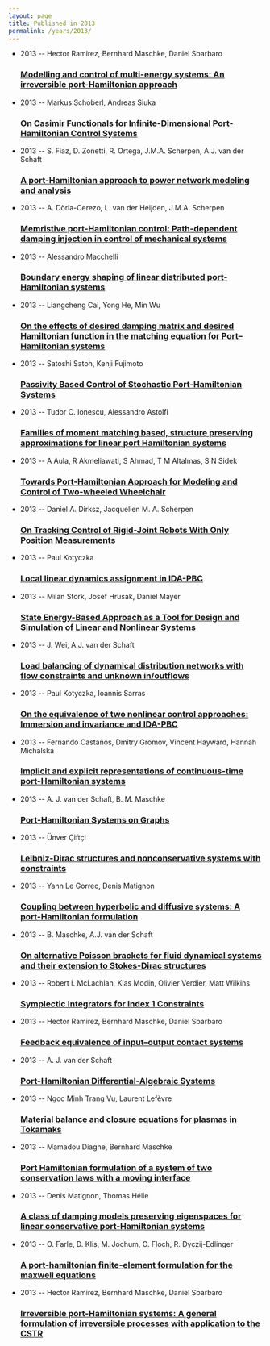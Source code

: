 ```yaml
---
layout: page
title: Published in 2013
permalink: /years/2013/
---
```


<ul class="post-list">

  <li>
    <span class="post-meta">2013 -- Hector Ramirez, Bernhard Maschke, Daniel Sbarbaro</span>
    <h3><a class="post-link" href="../../modelling-and-control-of-multi-energy-systems-an-irreversible-port-hamiltonian-approach">Modelling and control of multi-energy systems: An irreversible port-Hamiltonian approach</a></h3>
  </li>
  <li>
    <span class="post-meta">2013 -- Markus Schoberl, Andreas Siuka</span>
    <h3><a class="post-link" href="../../on-casimir-functionals-for-infinite-dimensional-port-hamiltonian-control-systems">On Casimir Functionals for Infinite-Dimensional Port-Hamiltonian Control Systems</a></h3>
  </li>
  <li>
    <span class="post-meta">2013 -- S. Fiaz, D. Zonetti, R. Ortega, J.M.A. Scherpen, A.J. van der Schaft</span>
    <h3><a class="post-link" href="../../a-port-hamiltonian-approach-to-power-network-modeling-and-analysis">A port-Hamiltonian approach to power network modeling and analysis</a></h3>
  </li>
  <li>
    <span class="post-meta">2013 -- A. Dòria-Cerezo, L. van der Heijden, J.M.A. Scherpen</span>
    <h3><a class="post-link" href="../../memristive-port-hamiltonian-control-path-dependent-damping-injection-in-control-of-mechanical-systems">Memristive port-Hamiltonian control: Path-dependent damping injection in control of mechanical systems</a></h3>
  </li>
  <li>
    <span class="post-meta">2013 -- Alessandro Macchelli</span>
    <h3><a class="post-link" href="../../boundary-energy-shaping-of-linear-distributed-port-hamiltonian-systems">Boundary energy shaping of linear distributed port-Hamiltonian systems</a></h3>
  </li>
  <li>
    <span class="post-meta">2013 -- Liangcheng Cai, Yong He, Min Wu</span>
    <h3><a class="post-link" href="../../on-the-effects-of-desired-damping-matrix-and-desired-hamiltonian-function-in-the-matching-equation-for-port-hamiltonian-systems">On the effects of desired damping matrix and desired Hamiltonian function in the matching equation for Port–Hamiltonian systems</a></h3>
  </li>
  <li>
    <span class="post-meta">2013 -- Satoshi Satoh, Kenji Fujimoto</span>
    <h3><a class="post-link" href="../../passivity-based-control-of-stochastic-port-hamiltonian-systems">Passivity Based Control of Stochastic Port-Hamiltonian Systems</a></h3>
  </li>
  <li>
    <span class="post-meta">2013 -- Tudor C. Ionescu, Alessandro Astolfi</span>
    <h3><a class="post-link" href="../../families-of-moment-matching-based-structure-preserving-approximations-for-linear-port-hamiltonian-systems">Families of moment matching based, structure preserving approximations for linear port Hamiltonian systems</a></h3>
  </li>
  <li>
    <span class="post-meta">2013 -- A Aula, R Akmeliawati, S Ahmad, T M Altalmas, S N Sidek</span>
    <h3><a class="post-link" href="../../towards-port-hamiltonian-approach-for-modeling-and-control-of-two-wheeled-wheelchair">Towards Port-Hamiltonian Approach for Modeling and Control of Two-wheeled Wheelchair</a></h3>
  </li>
  <li>
    <span class="post-meta">2013 -- Daniel A. Dirksz, Jacquelien M. A. Scherpen</span>
    <h3><a class="post-link" href="../../on-tracking-control-of-rigid-joint-robots-with-only-position-measurements">On Tracking Control of Rigid-Joint Robots With Only Position Measurements</a></h3>
  </li>
  <li>
    <span class="post-meta">2013 -- Paul Kotyczka</span>
    <h3><a class="post-link" href="../../local-linear-dynamics-assignment-in-ida-pbc">Local linear dynamics assignment in IDA-PBC</a></h3>
  </li>
  <li>
    <span class="post-meta">2013 -- Milan Stork, Josef Hrusak, Daniel Mayer</span>
    <h3><a class="post-link" href="../../state-energy-based-approach-as-a-tool-for-design-and-simulation-of-linear-and-nonlinear-systems">State Energy-Based Approach as a Tool for Design and Simulation of Linear and Nonlinear Systems</a></h3>
  </li>
  <li>
    <span class="post-meta">2013 -- J. Wei, A.J. van der Schaft</span>
    <h3><a class="post-link" href="../../load-balancing-of-dynamical-distribution-networks-with-flow-constraints-and-unknown-in-outflows">Load balancing of dynamical distribution networks with flow constraints and unknown in/outflows</a></h3>
  </li>
  <li>
    <span class="post-meta">2013 -- Paul Kotyczka, Ioannis Sarras</span>
    <h3><a class="post-link" href="../../on-the-equivalence-of-two-nonlinear-control-approaches-immersion-and-invariance-and-ida-pbc">On the equivalence of two nonlinear control approaches: Immersion and invariance and IDA-PBC</a></h3>
  </li>
  <li>
    <span class="post-meta">2013 -- Fernando Castaños, Dmitry Gromov, Vincent Hayward, Hannah Michalska</span>
    <h3><a class="post-link" href="../../implicit-and-explicit-representations-of-continuous-time-port-hamiltonian-systems">Implicit and explicit representations of continuous-time port-Hamiltonian systems</a></h3>
  </li>
  <li>
    <span class="post-meta">2013 -- A. J. van der Schaft, B. M. Maschke</span>
    <h3><a class="post-link" href="../../port-hamiltonian-systems-on-graphs">Port-Hamiltonian Systems on Graphs</a></h3>
  </li>
  <li>
    <span class="post-meta">2013 -- Ünver Çiftçi</span>
    <h3><a class="post-link" href="../../leibniz-dirac-structures-and-nonconservative-systems-with-constraints">Leibniz-Dirac structures and nonconservative systems with constraints</a></h3>
  </li>
  <li>
    <span class="post-meta">2013 -- Yann Le Gorrec, Denis Matignon</span>
    <h3><a class="post-link" href="../../coupling-between-hyperbolic-and-diffusive-systems-a-port-hamiltonian-formulation">Coupling between hyperbolic and diffusive systems: A port-Hamiltonian formulation</a></h3>
  </li>
  <li>
    <span class="post-meta">2013 -- B. Maschke, A.J. van der Schaft</span>
    <h3><a class="post-link" href="../../on-alternative-poisson-brackets-for-fluid-dynamical-systems-and-their-extension-to-stokes-dirac-structures">On alternative Poisson brackets for fluid dynamical systems and their extension to Stokes-Dirac structures</a></h3>
  </li>
  <li>
    <span class="post-meta">2013 -- Robert I. McLachlan, Klas Modin, Olivier Verdier, Matt Wilkins</span>
    <h3><a class="post-link" href="../../symplectic-integrators-for-index-1-constraints">Symplectic Integrators for Index 1 Constraints</a></h3>
  </li>
  <li>
    <span class="post-meta">2013 -- Hector Ramirez, Bernhard Maschke, Daniel Sbarbaro</span>
    <h3><a class="post-link" href="../../feedback-equivalence-of-input-output-contact-systems">Feedback equivalence of input–output contact systems</a></h3>
  </li>
  <li>
    <span class="post-meta">2013 -- A. J. van der Schaft</span>
    <h3><a class="post-link" href="../../port-hamiltonian-differential-algebraic-systems">Port-Hamiltonian Differential-Algebraic Systems</a></h3>
  </li>
  <li>
    <span class="post-meta">2013 -- Ngoc Minh Trang Vu, Laurent Lefèvre</span>
    <h3><a class="post-link" href="../../material-balance-and-closure-equations-for-plasmas-in-tokamaks">Material balance and closure equations for plasmas in Tokamaks</a></h3>
  </li>
  <li>
    <span class="post-meta">2013 -- Mamadou Diagne, Bernhard Maschke</span>
    <h3><a class="post-link" href="../../port-hamiltonian-formulation-of-a-system-of-two-conservation-laws-with-a-moving-interface">Port Hamiltonian formulation of a system of two conservation laws with a moving interface</a></h3>
  </li>
  <li>
    <span class="post-meta">2013 -- Denis Matignon, Thomas Hélie</span>
    <h3><a class="post-link" href="../../a-class-of-damping-models-preserving-eigenspaces-for-linear-conservative-port-hamiltonian-systems">A class of damping models preserving eigenspaces for linear conservative port-Hamiltonian systems</a></h3>
  </li>
  <li>
    <span class="post-meta">2013 -- O. Farle, D. Klis, M. Jochum, O. Floch, R. Dyczij-Edlinger</span>
    <h3><a class="post-link" href="../../a-port-hamiltonian-finite-element-formulation-for-the-maxwell-equations">A port-hamiltonian finite-element formulation for the maxwell equations</a></h3>
  </li>
  <li>
    <span class="post-meta">2013 -- Hector Ramirez, Bernhard Maschke, Daniel Sbarbaro</span>
    <h3><a class="post-link" href="../../irreversible-port-hamiltonian-systems-a-general-formulation-of-irreversible-processes-with-application-to-the-cstr">Irreversible port-Hamiltonian systems: A general formulation of irreversible processes with application to the CSTR</a></h3>
  </li>
</ul>
